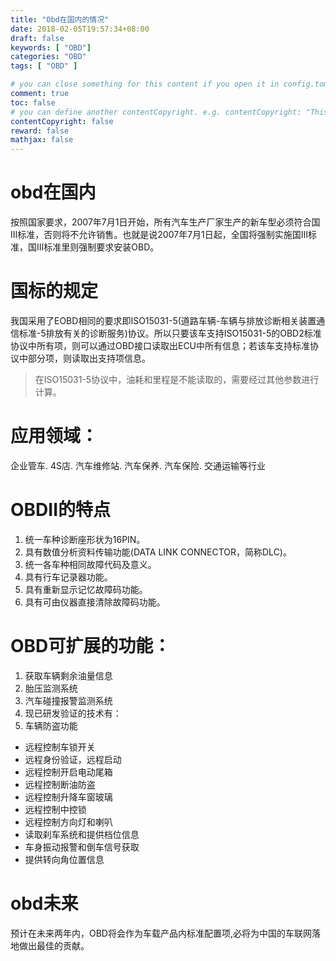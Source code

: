 ```yaml
---
title: "Obd在国内的情况"
date: 2018-02-05T19:57:34+08:00
draft: false
keywords: [ "OBD"]
categories: "OBD"
tags: [ "OBD" ]

# you can close something for this content if you open it in config.toml.
comment: true
toc: false
# you can define another contentCopyright. e.g. contentCopyright: "This is an another copyright."
contentCopyright: false
reward: false
mathjax: false
---
```


# obd在国内

按照国家要求，2007年7月1日开始，所有汽车生产厂家生产的新车型必须符合国Ⅲ标准，否则将不允许销售。也就是说2007年7月1日起，全国将强制实施国Ⅲ标准，国Ⅲ标准里则强制要求安装OBD。

# 国标的规定

我国采用了EOBD相同的要求即ISO15031-5(道路车辆-车辆与排放诊断相关装置通信标准-5排放有关的诊断服务)协议。所以只要该车支持ISO15031-5的OBD2标准协议中所有项，则可以通过OBD接口读取出ECU中所有信息；若该车支持标准协议中部分项，则读取出支持项信息。

> 在ISO15031-5协议中，油耗和里程是不能读取的，需要经过其他参数进行计算。

# 应用领域：

企业管车. 4S店. 汽车维修站. 汽车保养. 汽车保险. 交通运输等行业

# OBDII的特点

1. 统一车种诊断座形状为16PIN。
2. 具有数值分析资料传输功能(DATA LINK CONNECTOR，简称DLC)。
3. 统一各车种相同故障代码及意义。
4. 具有行车记录器功能。
5. 具有重新显示记忆故障码功能。
6. 具有可由仪器直接清除故障码功能。

# OBD可扩展的功能：
1. 获取车辆剩余油量信息
2. 胎压监测系统
3. 汽车碰撞报警监测系统
4. 现已研发验证的技术有：
5. 车辆防盗功能
* 远程控制车锁开关
* 远程身份验证，远程启动
* 远程控制开启电动尾箱
* 远程控制断油防盗
* 远程控制升降车窗玻璃
* 远程控制中控锁
* 远程控制方向灯和喇叭
* 读取刹车系统和提供档位信息
* 车身振动报警和倒车信号获取
* 提供转向角位置信息

# obd未来

预计在未来两年内，OBD将会作为车载产品内标准配置项,必将为中国的车联网落地做出最佳的贡献。